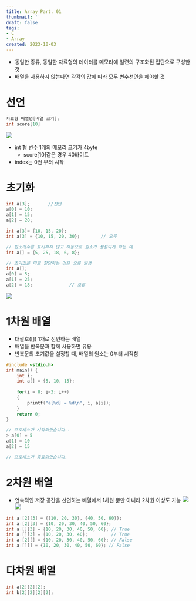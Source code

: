 ```yaml
---
title: Array Part. 01
thumbnail: ''
draft: false
tags:
- C
- Array
created: 2023-10-03
---
```


* 동일한 종류, 동일한 자료형의 데이터를 메모리에 일련의 구조화된 집단으로 구성한 것
* 배열을 사용하지 않는다면 각각의 값에 따라 모두 변수선언을 해야할 것

# 선언

````c
자료형 배열명[배열 크기];
int score[10]
````

![](Pasted%20image%2020231003195647.png)

* int 형 변수 1개의 메모리 크기가 4byte
  * score\[10\]같은 경우 40바이트
* index는 0번 부터 시작

# 초기화

````c
int a[3];		//선언
a[0] = 10;
a[1] = 15;
a[2] = 20;

int a[3]= {10, 15, 20};
int a[3] = {10, 15, 20, 30};		// 오류

// 원소개수를 표시하지 않고 자동으로 원소가 생성되게 하는 예
int a[] = {5, 25, 18, 6, 8}; 

// 초기값을 따로 할당하는 것은 오류 발생
int a[];
a[0] = 5;
a[1] = 25;
a[2] = 18;				// 오류
````

![](Pasted%20image%2020231003195805.png)

# 1차원 배열

* 대괄호(\[\]) 1개로 선언하는 배열
* 배열을 반복문과 함께 사용하면 유용
* 반복문의 초기값을 설정할 때, 배열의 원소는 0부터 시작함

````c
#include <stdio.h>
int main() {
	int i;
	int a[] = {5, 10, 15};
	
	for(i = 0; i<3; i++)
	{
		printf("a[%d] = %d\n", i, a[i]);
	}
	return 0;
}

// 프로세스가 시작되었습니다..
> a[0] = 5
a[1] = 10
a[2] = 15

// 프로세스가 종료되었습니다.
````

# 2차원 배열

* 연속적인 저장 공간을 선언하는 배열에서 1차원 뿐만 아니라 2차원 이상도 가능
  ![](Pasted%20image%2020231003195837.png)
  ![](Pasted%20image%2020231003195841.png)

````c
int a [2][3] = {{10, 20, 30}, {40, 50, 60}};
int a [2][3] = {10, 20, 30, 40, 50, 60};
int a [][3] = {10, 20, 30, 40, 50, 60}; // True
int a [][3] = {10, 20, 30, 40};			// True
int a [2][] = {10, 20, 30, 40, 50, 60}; // False
int a [][] = {10, 20, 30, 40, 50, 60}; // False
````

# 다차원 배열

````c
int a[2][2][2];
int b[2][2][2][2];
````
